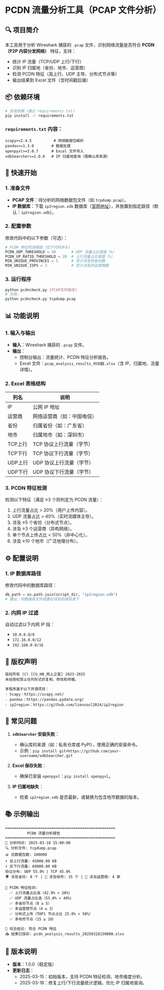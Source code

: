 # PCDN 流量分析工具（PCAP 文件分析）

## 🔍 项目简介
本工具用于分析 Wireshark 捕获的 `.pcap` 文件，识别网络流量是否符合 **PCDN（P2P 内容分发网络）** 特征，支持：
- 统计 IP 流量（TCP/UDP 上行/下行）
- 识别 IP 归属地（省份、地市、运营商）
- 检测 PCDN 特征（高上行、UDP 主导、分布式节点等）
- 输出结果到 Excel 文件（含时间戳后缀）


## 📦 依赖环境
```bash
# 安装依赖（通过 requirements.txt）
pip install -r requirements.txt
```

### `requirements.txt` 内容：
```plaintext
scapy>=2.4.5          # 网络数据包解析
pandas>=1.3.0        # 数据处理
openpyxl>=3.0.7      # Excel 文件写入
xdbSearcher>=1.0.0   # IP 归属地查询（需确认库来源）
```


## 🚀 快速开始

### 1. 准备文件
- **PCAP 文件**：待分析的网络数据包文件（如 `tcpdump.pcap`）。
- **IP 数据库**：下载 `ip2region.xdb` 数据库（[官网地址](https://github.com/lionsoul2014/ip2region)），并放置到指定路径（默认：`ip2region.xdb`）。

### 2. 配置参数
修改代码中的以下参数（可选）：
```python
# PCDN 特征检测阈值（位于代码开头）
PCDN_UDP_THRESHOLD = 40       # UDP 流量占比阈值（%）
PCDN_UP_RATIO_THRESHOLD = 20  # 上行流量占比阈值（%）
MIN_UNIQUE_PROVINCES = 5      # 至少涉及的省份数
MIN_UNIQUE_ISPS = 3           # 至少涉及的运营商数
```

### 3. 运行程序
```bash
python pcdncheck.py [PCAP文件路径]
# 示例：
python pcdncheck.py tcpdump.pcap
```


## 📊 功能说明

### 1. 输入与输出
- **输入**：Wireshark 捕获的 `.pcap` 文件。
- **输出**：
  - 控制台输出：流量统计、PCDN 特征分析报告。
  - Excel 文件：`pcap_analysis_results_时间戳.xlsx`（含 IP、归属地、流量详情）。

### 2. Excel 表格结构
| 列名         | 说明                     |
|--------------|--------------------------|
| IP           | 公网 IP 地址             |
| 运营商       | 网络运营商（如：中国电信）|
| 省份         | 归属省份（如：广东省）   |
| 地市         | 归属地市（如：深圳市）   |
| TCP上行       | TCP 协议上行流量（字节） |
| TCP下行       | TCP 协议下行流量（字节） |
| UDP上行       | UDP 协议上行流量（字节） |
| UDP下行       | UDP 协议下行流量（字节） |

### 3. PCDN 特征检测
检测以下特征（满足 ≥3 个则判定为 PCDN 流量）：
1. 上行流量占比 > 20%（用户上传内容）。
2. UDP 流量占比 > 40%（实时流媒体主导）。
3. 涉及 ≥5 个省份（分布式节点）。
4. 涉及 ≥3 个运营商（异构网络）。
5. 单个节点上传占比 < 50%（非中心化）。
6. 涉及 ≥10 个地市（广泛地理分布）。


## ⚙️ 配置说明

### 1. IP 数据库路径
修改代码中的数据库路径：
```python
db_path = os.path.join(script_dir, "ip2region.xdb")
# 建议：将数据库文件放置在项目的根目录下
```

### 2. 内网 IP 过滤
自动过滤以下内网 IP 段：
- `10.0.0.0/8`
- `172.16.0.0/12`
- `192.168.0.0/16`


## 📄 版权声明
```
版权所有 (C) [CU_HN_网上之星] 2023-2025  
未经授权禁止任何形式的复制、修改和传播。  

本程序基于以下开源项目：  
- Scapy：https://scapy.net/  
- pandas：https://pandas.pydata.org/  
- ip2region：https://github.com/lionsoul2014/ip2region  
```


## 🐞 常见问题
1. **`xdbSearcher` 安装失败**：  
   - 确认库的来源（如：私有仓库或 PyPI），使用正确的安装命令。  
   - 示例：`pip install git+https://github.com/your-username/xdbSearcher.git`

2. **Excel 保存失败**：  
   - 确保已安装 `openpyxl`：`pip install openpyxl`。

3. **IP 归属地缺失**：  
   - 检查 `ip2region.xdb` 是否最新，或替换为包含地市数据的版本。


## 📚 示例输出
```
==================================================
          PCDN 流量分析报告          
==================================================
📅 分析时间: 2025-03-18 15:00:00  
🔍 分析文件: tcpdump.pcap  
📊 总数据包数: 100000  
⬆️ 总上行流量: 45000.00 KB  
⬇️ 总下行流量: 60000.00 KB  
协议分布: UDP 55.0% | TCP 45.0%  
🌍 涉及省份: 8 个 | 🌆 涉及地市: 15 个 | 📡 涉及运营商: 4 家  

📌 PCDN 特征检测:  
  ✅ 上行流量占比高（42.9% > 20%）  
  ✅ UDP 流量占比高（55.0% > 40%）  
  ✅ 多省份节点（8 ≥ 5）  
  ✅ 多运营商节点（4 ≥ 3）  
  ✅ 分布式上传（TOP1 节点占比 25.0% < 50%）  
  ✅ 多地市节点（15 ≥ 10）  

📢 综合结论: 符合 PCDN 特征  
📥 结果已保存: pcdn_analysis_results_20250318150000.xlsx  
```


## 📖 版本说明
- **版本**：1.0.0（稳定版）  
- **更新日志**：  
  - 2025-03-15：初始版本，支持 PCDN 特征检测、地市维度分析。  
  - 2025-03-18：修复上行/下行流量统计逻辑，优化 IP 归属地查询。


